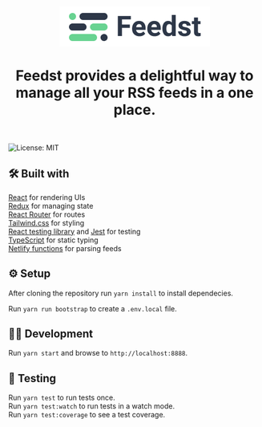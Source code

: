 <br />

<p align="center">
    <img src="https://github.com/janneleppanen/feedst/raw/master/logo/feedst-logo.png?raw=true" alt="Feedst" width="300" />
</p>

<h1 align="center">Feedst provides a delightful way to manage all your RSS feeds in a one place.</h1>

<br />

![License: MIT](https://img.shields.io/badge/License-MIT-green.svg)

## 🛠 Built with

[React](https://reactjs.org/) for rendering UIs  
[Redux](https://redux.js.org/) for managing state  
[React Router](https://reacttraining.com/react-router/) for routes  
[Tailwind.css](https://tailwindcss.com/) for styling  
[React testing library](https://testing-library.com/react) and [Jest](https://jestjs.io/) for testing  
[TypeScript](https://www.typescriptlang.org/) for static typing  
[Netlify functions](https://docs.netlify.com/functions/overview/) for parsing feeds

## ⚙️ Setup

After cloning the repository run `yarn install` to install dependecies.

Run `yarn run bootstrap` to create a `.env.local` file.

## 👨‍💻 Development

Run `yarn start` and browse to `http://localhost:8888`.

## 🧪 Testing

Run `yarn test` to run tests once.  
Run `yarn test:watch` to run tests in a watch mode.  
Run `yarn test:coverage` to see a test coverage.
